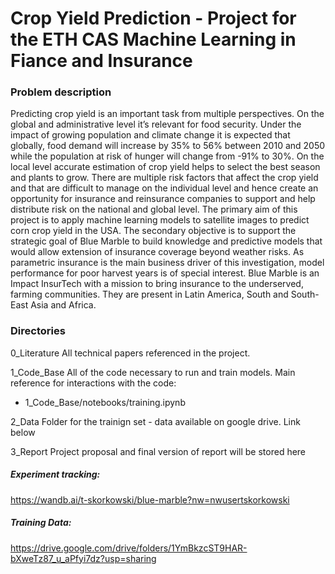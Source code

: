 # Crop Yield Prediction - Project for the ETH CAS Machine Learning in Fiance and Insurance

### Problem description

Predicting crop yield is an important task from multiple perspectives. On the global and administrative level it’s relevant for food security. Under the impact of growing population and climate change it is expected that globally, food demand will increase by 35% to 56%  between 2010 and 2050 while the population at risk of hunger will change from -91% to 30%. On the local level accurate estimation of crop yield helps to select the best season and plants to grow. 
There are multiple risk factors that affect the crop yield and that are difficult to manage on the individual level and hence create an opportunity for insurance and reinsurance companies to support and help distribute risk on the national and global level.
The primary aim of this project is to apply machine learning models to satellite images to predict corn crop yield in the USA. The secondary objective is to support the strategic goal of Blue Marble to build knowledge and predictive models that would allow extension of insurance coverage beyond weather risks. As parametric insurance is the main business driver of this investigation, model performance for poor harvest years is of special interest.
Blue Marble is an Impact InsurTech with a mission to bring insurance to the underserved, farming communities. They are present in Latin America, South and South-East Asia and Africa.

### Directories
0_Literature
All technical papers referenced in the project.

1_Code_Base
All of the code necessary to run and train models. Main reference for interactions with the code:
* 1_Code_Base/notebooks/training.ipynb

2_Data 
Folder for the trainign set - data available on google drive. Link below

3_Report
Project proposal and final version of report will be stored here

##### Experiment tracking:
https://wandb.ai/t-skorkowski/blue-marble?nw=nwusertskorkowski

##### Training Data:
https://drive.google.com/drive/folders/1YmBkzcST9HAR-bXweTz87_u_aPfyi7dz?usp=sharing


